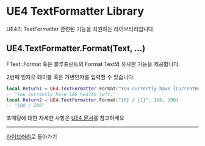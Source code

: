 # UE4 TextFormatter Library

UE4의 TextFormatter 관련된 기능을 지원하는 라이브러리입니다.

## UE4.TextFormatter.Format(Text, ...)

FText::Format 혹은 블루프린트의 Format Text와 유사한 기능을 제공합니다.

2번째 인자로 테이블 혹은 가변인자를 입력할 수 있습니다.

```lua
local Return1 = UE4.TextFormatter.Format("You currently have {CurrentHealth} health left.", { CurrentHealth = 100 })
-- "You currently have 100 health left."
local Return2 = UE4.TextFormatter.Format("{0} / {1}", 100, 200)
-- "100 / 200"
```

포매팅에 대한 자세한 사항은 [UE4 문서](http://api.unrealengine.com/KOR/Gameplay/Localization/Formatting/)를 참고하세요

------------------------------------
[라이브러리](Library_ko.md)로 돌아가기
